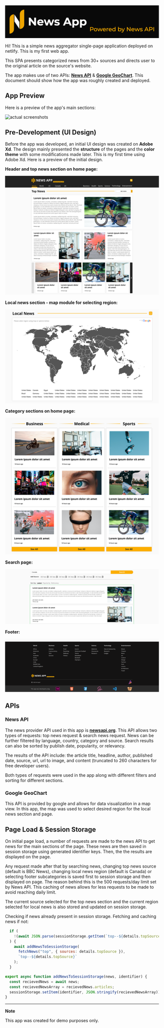 [![homepage][1]][2]

[1]: ./assets/readme-images/full-logo.png
[2]: https://newsapp-as.netlify.com/

Hi! This is a simple news aggregator single-page application deployed on netlify. This is my first web app.

This SPA presents categorized news from 30+ sources and directs user to the original article on the source's website. 

The app makes use of two APIs: [**News API**](https://newsapi.org/) & [**Google GeoChart**](https://developers.google.com/chart/interactive/docs/gallery/geochart). This document should show how the app was roughly created and deployed.

## App Preview

Here is a preview of the app's main sections:

![actual screenshots](./assets/readme-images/actual-screenshots-dark-yellow.png)

<!-- **Header and top news section on home page:**

![top-news](./assets/readme-images/top-news-actual.png)

**Local news section - map module for selecting region:**

![map](./assets/readme-images/map-actual.png)

**Category sections on home page:**

![categories-section](./assets/readme-images/category-sections-actual.png)

**Search bar and search page:**

![search-bar](./assets/readme-images/searchbar-actual.png)

![search-page](./assets/readme-images/search-page-actual.png)

**Footer:**

![footer](./assets/readme-images/footer-actual.png) -->

## Pre-Development (UI Design)

Before the app was developed, an initial UI design was created on **Adobe Xd**. The design mainly presented the **structure** of the pages and the **color theme** with some modifications made later. This is my first time using Adobe Xd. Here is a preview of the initial design. 

**Header and top news section on home page:**

![top-news](./assets/readme-images/top-news-section.png)

**Local news section - map module for selecting region:**

![map](assets/readme-images/map.png)

**Category sections on home page:**

![categories-section](assets/readme-images/category-news-section.png)

**Search page:**

![search-page](assets/readme-images/search-page.png)

**Footer:**

![footer](assets/readme-images/footer.png)

## APIs

### News API

The news provider API used in this app is [**newsapi.org**](https://newsapi.org/). This API allows two types of requests: top news request & search news request. News can be further filtered by language, country, category and source. Search results can also be sorted by publish date, popularity, or relevancy. 

The results of the API include: the article title, headline, author, published date, source, url, url to image, and content (truncated to 260 characters for free developer users).

Both types of requests were used in the app along with different filters and sorting for different sections. 

### Google GeoChart

This API is provided by google and allows for data visualization in a map view. In this app, the map was used to select desired region for the local news section and page. 

## Page Load & Session Storage

On initial page load, a number of requests are made to the news API to get news for the main sections of the page. These news are then saved in session storage using generated identifier keys. Then, the the results are displayed on the page.

Any request made after that by searching news, changing top news source (default is BBC News), changing local news region (default is Canada) or selecting footer subcategories is saved first to session storage and then displayed on page. The reason behind this is the 500 requests/day limit set by News API. This caching of news allows for less requests to be made to avoid reaching daily limit. 

The current source selected for the top news section and the current region selected for local news is also stored and updated on session storage. 

Checking if news already present in session storage. Fetching and caching news if not:
```javascript
  if (
    !(await JSON.parse(sessionStorage.getItem(`top--${details.topSource}`)))
  ) {
    await addNewsToSessionStorage(
      fetchNews("top", { sources: details.topSource }),
      `top--${details.topSource}`
    );
  }
```

```javascript
export async function addNewsToSessionStorage(news, identifier) {
  const recievedNews = await news;
  const recievedNewsArray = recievedNews.articles;
  sessionStorage.setItem(identifier, JSON.stringify(recievedNewsArray));
}
```

----
**Note**

This app was created for demo purposes only.